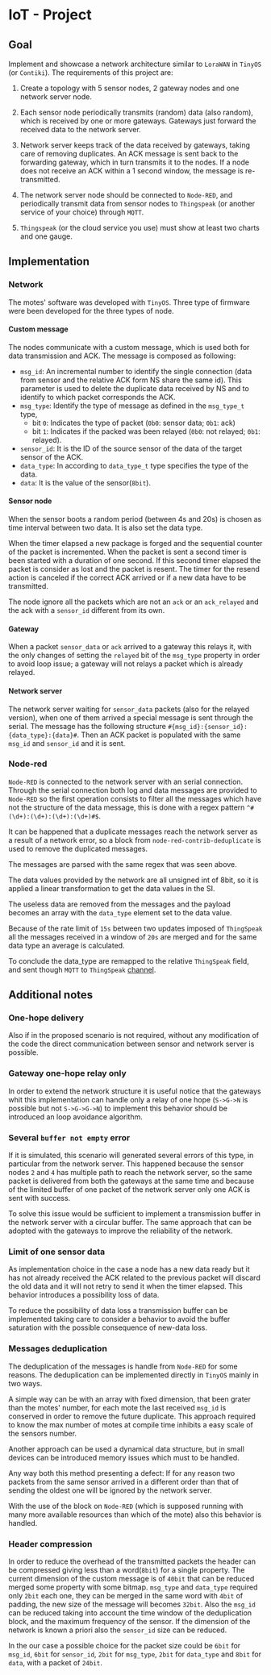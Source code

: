 # IoT - Project

## Goal

Implement and showcase a network architecture similar to `LoraWAN` in `TinyOS` (or `Contiki`). The requirements of this project are:

1. Create a topology with 5 sensor nodes, 2 gateway nodes and one network server node.

1. Each sensor node periodically transmits (random) data (also random), which is received by one or more gateways. Gateways just forward the received data to the network server.

1. Network server keeps track of the data received by gateways, taking care of removing duplicates. An ACK message is sent back to the forwarding gateway, which in turn transmits it to the nodes. If a node does not receive an ACK within a 1 second window, the message is re-transmitted.

1. The network server node should be connected to `Node-RED`, and periodically transmit data from sensor nodes to `Thingspeak` (or another service of your choice) through `MQTT`.

1. `Thingspeak` (or the cloud service you use) must show at least two charts and one gauge.

## Implementation

### Network

The motes' software was developed with `TinyOS`. Three type of firmware were been developed for the three types of node.

#### Custom message

The nodes communicate with a custom message, which is used both for data transmission and ACK. The message is composed as following:

- `msg_id`: An incremental number to identify the single connection (data from sensor and the relative ACK form NS share the same id). This parameter is used to delete the duplicate data received by NS and to identify to which packet corresponds the ACK.
- `msg_type`: Identify the type of message as defined in the `msg_type_t` type,
    - bit `0`: Indicates the type of packet (`0b0`: sensor data; `0b1`: ack)
    - bit `1`: Indicates if the packed was been relayed (`0b0`: not relayed; `0b1`: relayed).
- `sensor_id`: It is the ID of the source sensor of the data of the target sensor of the ACK.
- `data_type`: In according to `data_type_t` type specifies the type of the data.
- `data`: It is the value of the sensor(`8bit`).

#### Sensor node

When the sensor boots a random period (between 4s and 20s) is chosen as time interval between two data. It is also set the data type.

When the timer elapsed a new package is forged and the sequential counter of the packet is incremented. When the packet is sent a second timer is been started with a duration of one second. If this second timer elapsed the packet is consider as lost and the packet is resent. The timer for the resend action is canceled if the correct ACK arrived or if a new data have to be transmitted.

The node ignore all the packets which are not an `ack` or an `ack_relayed` and the ack with a `sensor_id` different from its own.

#### Gateway

When a packet `sensor_data` or `ack` arrived to a gateway this relays it, with the only changes of setting the `relayed` bit of the `msg_type` property in order to avoid loop issue; a gateway will not relays a packet which is already relayed.

#### Network server

The network server waiting for `sensor_data` packets (also for the relayed version), when one of them arrived a special message is sent through the serial. The message has the following structure `#{msg_id}:{sensor_id}:{data_type}:{data}#`. Then an ACK packet is populated with the same `msg_id` and `sensor_id` and it is sent.

### Node-red

`Node-RED` is connected to the network server with an serial connection. Through the serial connection both log and data messages are provided to `Node-RED` so the first operation consists to filter all the messages which have not the structure of the data message, this is done with a regex pattern `^#(\d+):(\d+):(\d+):(\d+)#$`.

It can be happened that a duplicate messages reach the network server as a result of a network error, so a block from `node-red-contrib-deduplicate` is used to remove the duplicated messages.

The messages are parsed with the same regex that was seen above.

The data values provided by the network are all unsigned int of 8bit, so it is applied a linear transformation to get the data values in the SI.

The useless data are removed from the messages and the payload becomes an array with the `data_type` element set to the data value.

Because of the rate limit of `15s` between two updates imposed of `ThingSpeak` all the messages received in a window of `20s` are merged and for the same data type an average is calculated.

To conclude the data_type are remapped to the relative `ThingSpeak` field, and sent though `MQTT` to `ThingSpeak` [channel](https://thingspeak.com/channels/1126451).

## Additional notes

### One-hope delivery

Also if in the proposed scenario is not required, without any modification of the code the direct communication between sensor and network server is possible.

### Gateway one-hope relay only

In order to extend the network structure it is useful notice that the gateways whit this implementation can handle only a relay of one hope (`S->G->N` is possible but not `S->G->G->N`) to implement this behavior should be introduced an loop avoidance algorithm.

### Several `buffer not empty` error

If it is simulated, this scenario will generated several errors of this type, in particular from the network server. This happened because the sensor nodes `2` and `4` has multiple path to reach the network server, so the same packet is delivered from both the gateways at the same time and because of the limited buffer of one packet of the network server only one ACK is sent with success.

To solve this issue would be sufficient to implement a transmission buffer in the network server with a circular buffer. The same approach that can be adopted with the gateways to improve the reliability of the network.

### Limit of one sensor data

As implementation choice in the case a node has a new data ready but it has not already received the ACK related to the previous packet will discard the old data and it will not retry to send it when the timer elapsed. This behavior introduces a possibility loss of data.

To reduce the possibility of data loss a transmission buffer can be implemented taking care to consider a behavior to avoid the buffer saturation with the possible consequence of new-data loss.

### Messages deduplication

The deduplication of the messages is handle from `Node-RED` for some reasons. The deduplication can be implemented directly in `TinyOS` mainly in two ways.

A simple way can be with an array with fixed dimension, that been grater than the motes' number, for each mote the last received `msg_id` is conserved in order to remove the future duplicate. This approach required to know the max number of motes at compile time inhibits a easy scale of the sensors number.

Another approach can be used a dynamical data structure, but in small devices can be introduced memory issues which must to be handled.

Any way both this method presenting a defect: If for any reason two packets from the same sensor arrived in a different order than that of sending the oldest one will be ignored by the network server.

With the use of the block on `Node-RED` (which is supposed running with many more available resources than which of the mote) also this behavior is handled.

### Header compression

In order to reduce the overhead of the transmitted packets the header can be compressed giving less than a word(`8bit`) for a single property. The current dimension of the custom message is of `40bit` that can be reduced merged some property with some bitmap. `msg_type` and `data_type` required only `2bit` each one, they can be merged in the same word with `4bit` of padding, the new size of the message will becomes `32bit`. Also the `msg_id` can be reduced taking into account the time window of the deduplication block, and the maximum frequency of the sensor. If the dimension of the network is known a priori also the `sensor_id` size can be reduced.

In the our case a possible choice for the packet size could be `6bit` for `msg_id`, `6bit` for `sensor_id`, `2bit` for `msg_type`, `2bit` for `data_type` and `8bit` for `data`, with a packet of `24bit`.